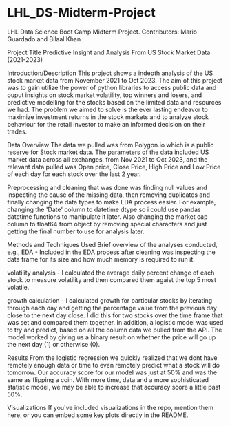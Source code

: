 # LHL_DS-Midterm-Project
LHL Data Science Boot Camp Midterm Project. Contributors: Mario Guardado and Bilaal Khan


Project Title
Predictive Insight and Analysis From US Stock Market Data (2021-2023)

Introduction/Description
This project shows a indepth analysis of the US stock market data from November 2021 to Oct 2023. The aim of this project was to gain utilize the power of python libraries to access public data and ouput insights on stock market volatility, top winners and losers, and predictive modelling for the stocks based on the limited data and resources we had. The problem we aimed to solve is the ever lasting endeavor to maximize investment returns in the stock markets and to analyze stock behaviour for the retail investor to make an informed decision on their trades. 

Data Overview
The data we pulled was from Polygon.io which is a public reserve for Stock market data. The parameters of the data included US market data across all exchanges, from Nov 2021 to Oct 2023, and the relevant data pulled was Open price, Close Price, High Price and Low Price of each day for each stock over the last 2 year. 

Preprocessing and cleaning that was done was finding null values and inspecting the cause of the missing data, then removing duplicates and finally changing the data types to make EDA process easier. For example, changing the 'Date' column to datetime dtype so i could use pandas datetime functions to manipulate it later. Also changing the market cap column to float64 from object by removing special characters and just getting the final number to use for analysis later. 
 
Methods and Techniques Used
Brief overview of the analyses conducted, e.g., 
EDA - Included in the EDA process after cleaning was inspecting the data frame for its size and how much memory is required to run it. 

volatility analysis - I calculated the average daily percent change of each stock to measure volatility and then compared them agaist the top 5 most volatile.

growth calculation - I calculated growth for particular stocks by iterating through each day and getting the percentage value from the previous day close to the next day close. I did this for two stocks over the time frame that was set and compared them together. 
In addition, a logistic model was used to try and predict, based on all the column data we pulled from the API. The model worked by giving us a binary result on whether the price will go up the next day (1) or otherwise (0).

Results
From the logistic regression we quickly realized that we dont have remotely enough data or time to even remotely predict what a stock will do tomorrow. Our accuracy score for our model was just at 50% and was the same as flipping a coin. With more time, data and a more sophisticated statistic model, we may be able to increase that accuracy score a little past 50%. 


Visualizations
If you've included visualizations in the repo, mention them here, or you can embed some key plots directly in the README.